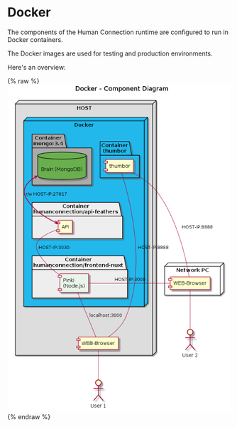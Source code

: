 # Docker

The components of the Human Connection runtime are configured to run in Docker containers.

The Docker images are used for testing and production environments.

Here's an overview:

{% raw %}
<object data="../assets/test_production_env_docker.png" type="image/png">
![](../assets/test_production_env_docker.png)
</object>
{% endraw %}
